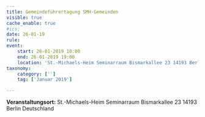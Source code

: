 ```yaml
---
title: Gemeindeführertagung SMH-Gemeinden
visible: true
cache_enable: true
#ics: 
date: 26-01-19
rule: 
event:
	start: 26-01-2019 10:00
	end: 26-01-2019 19:00
	location: 'St.-Michaels-Heim Seminarraum Bismarkallee 23 14193 Berlin Deutschland'
taxonomy:
	category: ['']
	tag: ['Januar 2019']

---
```




**Veranstaltungsort:** St.-Michaels-Heim
Seminarraum
Bismarkallee 23
14193 Berlin
Deutschland

